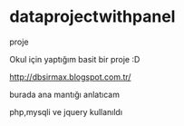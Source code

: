 # dataprojectwithpanel
proje


Okul için yaptığım basit bir proje :D 


http://dbsirmax.blogspot.com.tr/

burada ana mantığı anlatıcam 


php,mysqli ve jquery kullanıldı
